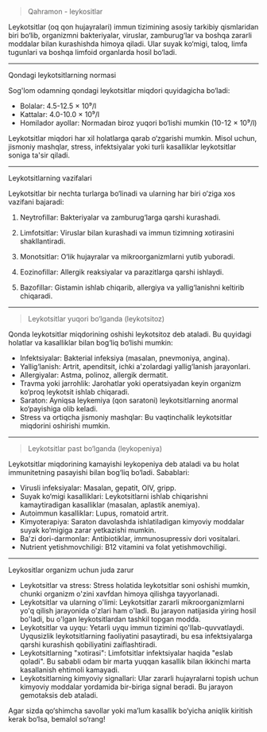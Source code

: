>Qahramon - leykositlar 

Leykotsitlar (oq qon hujayralari) immun tizimining asosiy tarkibiy qismlaridan biri bo‘lib, organizmni bakteriyalar, viruslar, zamburug‘lar va boshqa zararli moddalar bilan kurashishda himoya qiladi. Ular suyak ko‘migi, taloq, limfa tugunlari va boshqa limfoid organlarda hosil bo‘ladi.

---
Qondagi leykotsitlarning normasi

Sog'lom odamning qondagi leykotsitlar miqdori quyidagicha bo‘ladi:

- Bolalar: 4.5-12.5 × 10⁹/l
- Kattalar: 4.0-10.0 × 10⁹/l
- Homilador ayollar: Normadan biroz yuqori bo‘lishi mumkin (10-12 × 10⁹/l)

Leykotsitlar miqdori har xil holatlarga qarab o‘zgarishi mumkin. Misol uchun, jismoniy mashqlar, stress, infektsiyalar yoki turli kasalliklar leykotsitlar soniga ta'sir qiladi.

---
Leykotsitlarning vazifalari

Leykotsitlar bir nechta turlarga bo‘linadi va ularning har biri o‘ziga xos vazifani bajaradi:

1. Neytrofillar: Bakteriyalar va zamburug‘larga qarshi kurashadi.

2. Limfotsitlar: Viruslar bilan kurashadi va immun tizimning xotirasini shakllantiradi.

3. Monotsitlar: O‘lik hujayralar va mikroorganizmlarni yutib yuboradi.

4. Eozinofillar: Allergik reaksiyalar va parazitlarga qarshi ishlaydi.

5. Bazofillar: Gistamin ishlab chiqarib, allergiya va yallig‘lanishni keltirib chiqaradi.
---
>Leykotsitlar yuqori bo‘lganda (leykotsitoz)

Qonda leykotsitlar miqdorining oshishi leykotsitoz deb ataladi. Bu quyidagi holatlar va kasalliklar bilan bog‘liq bo‘lishi mumkin:

- Infektsiyalar: Bakterial infeksiya (masalan, pnevmoniya, angina).
- Yallig‘lanish: Artrit, apenditsit, ichki a'zolardagi yallig‘lanish jarayonlari.
- Allergiyalar: Astma, polinoz, allergik dermatit.
- Travma yoki jarrohlik: Jarohatlar yoki operatsiyadan keyin organizm ko‘proq leykotsit ishlab chiqaradi.
- Saraton: Ayniqsa leykemiya (qon saratoni) leykotsitlarning anormal ko‘payishiga olib keladi.
- Stress va ortiqcha jismoniy mashqlar: Bu vaqtinchalik leykotsitlar miqdorini oshirishi mumkin.
---
>Leykotsitlar past bo‘lganda (leykopeniya)

Leykotsitlar miqdorining kamayishi leykopeniya deb ataladi va bu holat immunitetning pasayishi bilan bog‘liq bo‘ladi. Sabablari:

- Virusli infeksiyalar: Masalan, gepatit, OIV, gripp.
- Suyak ko‘migi kasalliklari: Leykotsitlarni ishlab chiqarishni kamaytiradigan kasalliklar (masalan, aplastik anemiya).
- Autoimmun kasalliklar: Lupus, romatoid artrit.
- Kimyoterapiya: Saraton davolashda ishlatiladigan kimyoviy moddalar suyak ko‘migiga zarar yetkazishi mumkin.
- Ba'zi dori-darmonlar: Antibiotiklar, immunosupressiv dori vositalari.
- Nutrient yetishmovchiligi: B12 vitamini va folat yetishmovchiligi.
---
Leykositlar organizm uchun juda zarur 

- Leykotsitlar va stress: Stress holatida leykotsitlar soni oshishi mumkin, chunki organizm o'zini xavfdan himoya qilishga tayyorlanadi.
- Leykotsitlar va ularning o'limi: Leykotsitlar zararli mikroorganizmlarni yo'q qilish jarayonida o'zlari ham o'ladi. Bu jarayon natijasida yiring hosil bo'ladi, bu o'lgan leykotsitlardan tashkil topgan modda.
- Leykotsitlar va uyqu: Yetarli uyqu immun tizimini qo'llab-quvvatlaydi. Uyqusizlik leykotsitlarning faoliyatini pasaytiradi, bu esa infektsiyalarga qarshi kurashish qobiliyatini zaiflashtiradi.
- Leykotsitlarning "xotirasi": Limfotsitlar infektsiyalar haqida "eslab qoladi". Bu sababli odam bir marta yuqqan kasallik bilan ikkinchi marta kasallanish ehtimoli kamayadi.
- Leykotsitlarning kimyoviy signallari: Ular zararli hujayralarni topish uchun kimyoviy moddalar yordamida bir-biriga signal beradi. Bu jarayon gemotaksis deb ataladi.

Agar sizda qo‘shimcha savollar yoki maʼlum kasallik bo‘yicha aniqlik kiritish kerak bo‘lsa, bemalol so‘rang!